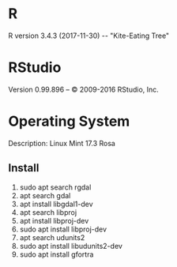
# R
R version 3.4.3 (2017-11-30) -- "Kite-Eating Tree"

# RStudio

Version 0.99.896 – © 2009-2016 RStudio, Inc.

# Operating System

Description:	Linux Mint 17.3 Rosa

## Install

1. sudo apt search rgdal
2. apt search gdal
3. apt install libgdal1-dev
4. apt search libproj
5. apt install libproj-dev
6. sudo apt install libproj-dev
7. apt search udunits2
8. sudo apt install libudunits2-dev
9. sudo apt install gfortra

